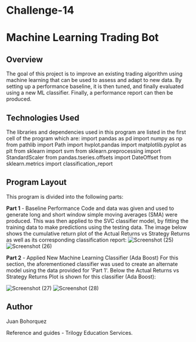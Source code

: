 # Challenge-14
# Machine Learning Trading Bot

## Overview
The goal of this project is to improve an existing trading algorithm using machine learning that can be used to assess and adapt to new data. By setting up a performance baseline, it is then tuned, and finally evaluated using a new ML classifier. Finally, a performance report can then be produced.


## Technologies Used
The libraries and dependencies used in this program are listed in the first cell of the program which are: 
import pandas as pd
import numpy as np
from pathlib import Path
import hvplot.pandas
import matplotlib.pyplot as plt
from sklearn import svm
from sklearn.preprocessing import StandardScaler
from pandas.tseries.offsets import DateOffset
from sklearn.metrics import classification_report

## Program Layout
This program is divided into the following parts:

**Part 1** - Baseline Performance
            Code and data was given and used to generate long and short window simple moving averages (SMA) were produced. This was then applied to the SVC classifier
            model, by fitting the training data to make predictions using the testing data.
            The image below shows the cumulative return plot of the Actual Returns vs Strategy Returns as well as its corresponding classification report:
![Screenshot (25)](https://user-images.githubusercontent.com/101238359/184468239-78465dfe-2fc2-43bb-b826-7dce78f46b78.png)
![Screenshot (26)](https://user-images.githubusercontent.com/101238359/184468240-48b75532-4373-41b3-aefa-5b18513c22a3.png)      
        
            
**Part 2** - Applied New Machine Learning Classifier (Ada Boost)
            For this section, the aforementioned classifier was used to create an alternate model using the data provided for 'Part 1'. 
            Below the Actual Returns vs Strategy Returns Plot is shown for this classifier (Ada Boost):

![Screenshot (27)](https://user-images.githubusercontent.com/101238359/184468242-10e1cb83-351e-4bd5-bb92-170d6758a75d.png)
![Screenshot (28)](https://user-images.githubusercontent.com/101238359/184468244-85f7980c-0536-4550-9494-2148554720a0.png)



## Author
Juan Bohorquez

Reference and guides - Trilogy Education Services.
